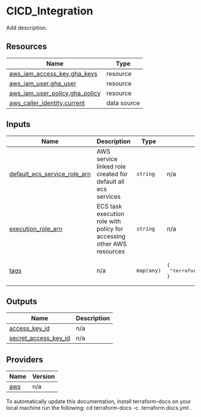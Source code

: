 <!-- BEGIN_TF_DOCS -->
# CICD_Integration 

Add description.



## Resources

| Name | Type |
|------|------|
| [aws_iam_access_key.gha_keys](https://registry.terraform.io/providers/hashicorp/aws/latest/docs/resources/iam_access_key) | resource |
| [aws_iam_user.gha_user](https://registry.terraform.io/providers/hashicorp/aws/latest/docs/resources/iam_user) | resource |
| [aws_iam_user_policy.gha_policy](https://registry.terraform.io/providers/hashicorp/aws/latest/docs/resources/iam_user_policy) | resource |
| [aws_caller_identity.current](https://registry.terraform.io/providers/hashicorp/aws/latest/docs/data-sources/caller_identity) | data source |
## Inputs

| Name | Description | Type | Default | Required |
|------|-------------|------|---------|:--------:|
| <a name="input_default_ecs_service_role_arn"></a> [default\_ecs\_service\_role\_arn](#input\_default\_ecs\_service\_role\_arn) | AWS service linked role created for default all ecs services | `string` | n/a | yes |
| <a name="input_execution_role_arn"></a> [execution\_role\_arn](#input\_execution\_role\_arn) | ECS task execution role with policy for accessing other AWS resources | `string` | n/a | yes |
| <a name="input_tags"></a> [tags](#input\_tags) | n/a | `map(any)` | <pre>{<br>  "terraform_managed": "true"<br>}</pre> | no |
## Outputs

| Name | Description |
|------|-------------|
| <a name="output_access_key_id"></a> [access\_key\_id](#output\_access\_key\_id) | n/a |
| <a name="output_secret_access_key_id"></a> [secret\_access\_key\_id](#output\_secret\_access\_key\_id) | n/a |
## Providers

| Name | Version |
|------|---------|
| <a name="provider_aws"></a> [aws](#provider\_aws) | n/a |


To automatically update this documentation, install terraform-docs on your local machine run the following: 
    cd <directory of README location to update>
    terraform-docs -c .terraform.docs.yml . 
<!-- END_TF_DOCS -->    
